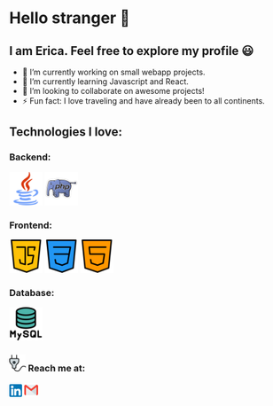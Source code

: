 # Hello stranger 👋
## I am Erica. Feel free to explore my profile :smiley:


- 🔭 I’m currently working on small webapp projects. 
- 🌱 I’m currently learning Javascript and React.
- 👯 I’m looking to collaborate on awesome projects! 
- ⚡ Fun fact: I love traveling and have already been to all continents.

## Technologies I love:

### Backend:
<img src="https://github.com/erica-pereira/erica-pereira/blob/main/images/java.png" alt="java" width="60" height="60"/> <img src="https://github.com/erica-pereira/erica-pereira/blob/main/images//kisspng-php-logo-programmer-computer-software-it-sticker-5ae9eabfa18986.5568151515252794236617.png" alt="java" width="60" height="60"/>

### Frontend:
<img src="https://github.com/erica-pereira/erica-pereira/blob/main/images/java-script.png" alt="javascript" width="60" height="60"/> <img src="https://github.com/erica-pereira/erica-pereira/blob/main/images/css.png" alt="css" width="60" height="60"/> <img src="https://github.com/erica-pereira/erica-pereira/blob/main/images/html.png" alt="html" width="60" height="60"/>

### Database:
<img src="https://github.com/erica-pereira/erica-pereira/blob/main/images/mysql.png" alt="mysql" width="60" height="60"/>

### <img src="https://github.com/erica-pereira/erica-pereira/blob/main/images/plugin.png" alt="mysql" width="30" height="30"/> Reach me at:
<a href="https://www.linkedin.com/in/erica-fonseca-pereira/"><img src="https://github.com/erica-pereira/erica-pereira/blob/main/images/linkedin.png" alt="mysql" width="23" height="23"></a>    <a href="mailto: ericafonsecap@gmail.com"><img src="https://github.com/erica-pereira/erica-pereira/blob/main/images/gmail.png" width="25" height="25"></a>
